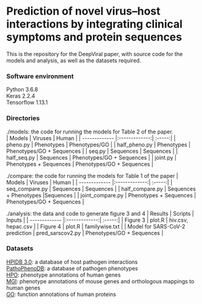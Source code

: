 # Prediction of novel virus–host interactions by integrating clinical symptoms and protein sequences
This is the repository for the DeepViral paper, with source code for the models and analysis, as well as the datasets required.

### Software environment 
Python 3.6.8   
Keras 2.2.4  
Tensorflow 1.13.1  

### Directories
./models: the code for running the models for Table 2 of the paper.    
| Models        | Viruses           | Human   |
| ------------- |:-------------:| :-----:|
| pheno.py      | Phenotypes | Phenotypes/GO |
| half_pheno.py      | Phenotypes      |   Phenotypes/GO + Sequences |
| seq.py | Sequences |   Sequences |
| half_seq.py | Sequences |   Phenotypes/GO + Sequences |
| joint.py | Phenotypes + Sequences |   Phenotypes/GO + Sequences |

./compare: the code for running the models for Table 1 of the paper
| Models        | Viruses           | Human   |
| ------------- |:-------------:| :-----:|
| seq_compare.py      | Sequences | Sequences |
| half_compare.py      | Sequences + Phenotypes  |Sequences |
| joint_compare.py | Phenotypes + Sequences |   Phenotypes/GO + Sequences |

./analysis: the data and code to generate figure 3 and 4
| Results        | Scripts           | Inputs   |
| ------------- |:-------------:| :-----:|
| Figure 3      | plot.R | hiv.csv, hepac.csv |
| Figure 4     | plot.R  | familywise.txt |
| Model for SARS-CoV-2 prediction | pred_sarscov2.py |   Phenotypes/GO + Sequences |

### Datasets
[HPIDB 3.0](https://hpidb.igbb.msstate.edu/): a database of host pathogen interactions\
[PathoPhenoDB](http://patho.phenomebrowser.net/#/downloads): a database of pathogen phenotypes\
[HPO](https://hpo.jax.org/app/download/annotation): phenotype annotations of human genes\
[MGI](http://www.informatics.jax.org/downloads/reports/index.html#pheno): phenotype annotations of mouse genes and orthologous mappings to human genes\
[GO](http://current.geneontology.org/products/pages/downloads.html): function annotations of human proteins
